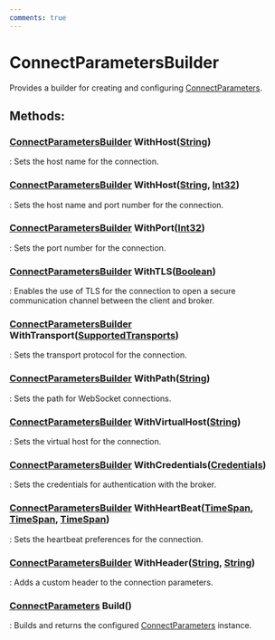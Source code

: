 ```yaml
---
comments: true
---
```

# ConnectParametersBuilder

Provides a builder for creating and configuring [ConnectParameters](ConnectParameters.md). 


## **Methods**:

### [ConnectParametersBuilder]() WithHost([String](https://learn.microsoft.com/en-us/dotnet/api/System.String))
: Sets the host name for the connection. 

### [ConnectParametersBuilder]() WithHost([String](https://learn.microsoft.com/en-us/dotnet/api/System.String), [Int32](https://learn.microsoft.com/en-us/dotnet/api/System.Int32))
: Sets the host name and port number for the connection. 

### [ConnectParametersBuilder]() WithPort([Int32](https://learn.microsoft.com/en-us/dotnet/api/System.Int32))
: Sets the port number for the connection. 

### [ConnectParametersBuilder]() WithTLS([Boolean](https://learn.microsoft.com/en-us/dotnet/api/System.Boolean))
: Enables the use of TLS for the connection to open a secure communication channel between the client and broker. 

### [ConnectParametersBuilder]() WithTransport([SupportedTransports](SupportedTransports.md))
: Sets the transport protocol for the connection. 

### [ConnectParametersBuilder]() WithPath([String](https://learn.microsoft.com/en-us/dotnet/api/System.String))
: Sets the path for WebSocket connections. 

### [ConnectParametersBuilder]() WithVirtualHost([String](https://learn.microsoft.com/en-us/dotnet/api/System.String))
: Sets the virtual host for the connection. 

### [ConnectParametersBuilder]() WithCredentials([Credentials](../../../HTTP/api-reference/Authentication/Credentials.md))
: Sets the credentials for authentication with the broker. 

### [ConnectParametersBuilder]() WithHeartBeat([TimeSpan](https://learn.microsoft.com/en-us/dotnet/api/System.TimeSpan), [TimeSpan](https://learn.microsoft.com/en-us/dotnet/api/System.TimeSpan), [TimeSpan](https://learn.microsoft.com/en-us/dotnet/api/System.TimeSpan))
: Sets the heartbeat preferences for the connection. 

### [ConnectParametersBuilder]() WithHeader([String](https://learn.microsoft.com/en-us/dotnet/api/System.String), [String](https://learn.microsoft.com/en-us/dotnet/api/System.String))
: Adds a custom header to the connection parameters. 

### [ConnectParameters](ConnectParameters.md) Build()
: Builds and returns the configured [ConnectParameters](ConnectParameters.md) instance. 